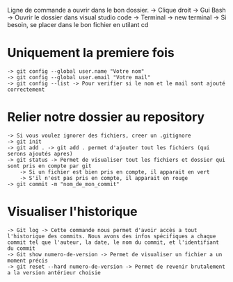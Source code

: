 Ligne de commande a ouvrir dans le bon dossier.
    -> Clique droit -> Gui Bash 
    -> Ouvrir le dossier dans visual studio code -> Terminal -> new terminal
    -> Si besoin, se placer dans le bon fichier en utilant cd 

# Uniquement la premiere fois

    -> git config --global user.name "Votre nom"
    -> git config --global user.email "Votre mail"
    -> git config --list -> Pour verifier si le nom et le mail sont ajouté correctement

# Relier notre dossier au repository 

    -> Si vous voulez ignorer des fichiers, creer un .gitignore
    -> git init 
    -> git add . -> git add . permet d'ajouter tout les fichiers (qui serons ajoutés apres)
    -> git status -> Permet de visualiser tout les fichiers et dossier qui sont pris en compte par git
        -> Si un fichier est bien pris en compte, il apparait en vert
        -> S'il n'est pas pris en compte, il apparait en rouge
    -> git commit -m "nom_de_mon_commit"

# Visualiser l'historique

    -> Git log -> Cette commande nous permet d'avoir accès a tout l'historique des commits. Nous avons des infos spécifiques a chaque commit tel que l'auteur, la date, le nom du commit, et l'identifiant du commit 
    -> Git show numero-de-version -> Permet de visualiser un fichier a un moment précis
    -> git reset --hard numero-de-version -> Permet de revenir brutalement a la version antérieur choisie


